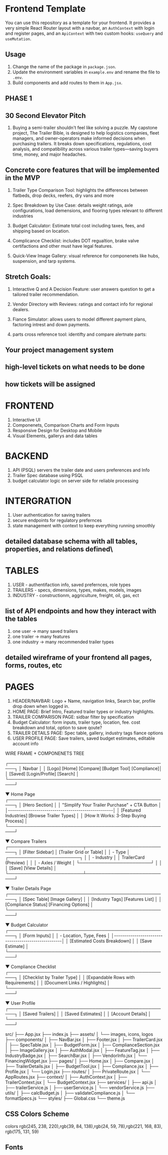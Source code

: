 # Frontend Template

You can use this repository as a template for your frontend. It provides a very simple
React Router layout with a navbar, an `AuthContext` with login and register pages, and an
`ApiContext` with two custom hooks: `useQuery` and `useMutation`.

## Usage

1. Change the name of the package in `package.json`.
2. Update the environment variables in `example.env` and rename the file to `.env`.
3. Build components and add routes to them in `App.jsx`.


## PHASE 1
## 30 Second Elevator Pitch
1. Buying a semi-trailer shouldn't feel like solving a puzzle. My capstone project, The Trailer Bible, is designed to help logistics companies, fleet managers, and owner-operators make informed decisions when purchasing trailers. It breaks down specifications, regulations, cost analysis, and compatibility across various trailer types—saving buyers time, money, and major headaches.

## Concrete core features that will be implemented in the MVP
1. Trailer Type Comparison Tool:
highlights the differences between flatbeds, drop decks, reefers, dry vans and more

2. Spec Breakdown by Use Case:
details weight ratings, axle configurations, load demensions, and flooring types 
relevant to different industries

3. Budget Calculator:
Estimate total cost including taxes, fees, and shipping based on location.

4. Complicance Checklist:
includes DOT regualtion, brake valve certifactions and other must have legal features.

5. Quick-View Image Gallery:
visual reference for componenets like hubs, suspension, and tarp systems.

## Stretch Goals:
1. Interactive Q and A Decision Feature:
user answers question to get a tailored trailer recommendation.

2. Vendor Directory with Reviews:
ratings and contact info for regional dealers.

3. Fiance Simulator:
allows users to model different payment plans, factoring intrest and down payments.

4. parts cross reference tool:
identifty and compare alertnate parts:


## Your project management system
## high-level tickets on what needs to be done
## how tickets will be assigned

 # FRONTEND
 1. Interactive UI
 2. Componenets, Comparison Charts and Form Inputs
 3. Responsive Design for Desktop and Mobile
 4. Visual Elements, gallerys and data tables

 # BACKEND
 1. API (PSQL) servers the trailer date and users preferences and Info
 2. Trailer Spec database using PSQL
 3. budget calculator logic on server side for reliable processing

 # INTERGRATION 
 1. User authentication for saving trailers
 2. secure endpoints for regulatory prefernces 
 3. state management with context to keep everything running smoothly


 ## detailed database schema with all tables, properties, and relations defined\
  # TABLES
  1. USER - authentifaction info, saved prefernces, role types
  2. TRAILERS - specs, dimensions, types, makes, models, images
  3. INDUSTRY - constructionm, aggriculture, freight, oil, gas, ect

## list of API endpoints and how they interact with the tables
1. one user -> many saved trailers
2. one trailer -> many features
3. one industry -> many recommended trailer types

## detailed wireframe of your frontend all pages, forms, routes, etc
# PAGES
1. HEADER/NAVBAR: Logo + Name, navigation links, Search bar, profile drop down when logged in. 
2. HOME PAGE: Brief Intro, Featured trailer types or industry highlights.
3. TRAILER COMPARISON PAGE: sidbar filter by specification
4. Budget Calculator: form inputs, trailer type, location, fee. cost breakdown and total, option to save qoute?
5. TRAILER DETAILS PAGE: Spec table, gallery, industry tags fiance options
6. USER PROFILE PAGE: Save trailers, saved budget estimates, editable account info

WIRE FRAME + COMPONENETS TREE

┌────────────────────────────────────────────────────┐
│                        Navbar                      │
│  [Logo] [Home] [Compare] [Budget Tool] [Compliance]│
│        [Saved] [Login/Profile] [Search]           │
└────────────────────────────────────────────────────┘

▼ Home Page
┌────────────────────────────────────────────────────┐
│ [Hero Section]                                     │
│  "Simplify Your Trailer Purchase" + CTA Button     │
│----------------------------------------------------│
│ [Featured Industries] [Browse Trailer Types]       │
│ [How It Works: 3-Step Buying Process]              │
└────────────────────────────────────────────────────┘

▼ Compare Trailers
┌────────────────────────┬───────────────────────────┐
│ [Filter Sidebar]       │ [Trailer Grid or Table]   │
│ - Type                 │ ┌───────────────────────┐ │
│ - Industry             │ │ TrailerCard (Preview) │ │
│ - Axles / Weight       │ └───────────────────────┘ │
│                        │ [Save] [View Details]     │
└────────────────────────┴───────────────────────────┘

▼ Trailer Details Page
┌────────────────────────────────────────────────────┐
│ [Spec Table] [Image Gallery]                       │
│ [Industry Tags] [Features List]                    │
│ [Compliance Status] [Financing Options]            │
└────────────────────────────────────────────────────┘

▼ Budget Calculator
┌────────────────────────────────────────────────────┐
│ [Form Inputs]                                      │
│ - Location, Type, Fees                             │
│----------------------------------------------------│
│ [Estimated Costs Breakdown]                        │
│ [Save Estimate]                                    │
└────────────────────────────────────────────────────┘

▼ Compliance Checklist
┌────────────────────────────────────────────────────┐
│ [Checklist by Trailer Type]                        │
│ [Expandable Rows with Requirements]                │
│ [Document Links / Highlights]                      │
└────────────────────────────────────────────────────┘

▼ User Profile
┌────────────────────────────────────────────────────┐
│ [Saved Trailers]                                   │
│ [Saved Estimates]                                  │
│ [Account Details]                                  │
└────────────────────────────────────────────────────┘


src/
├── App.jsx
├── index.js
├── assets/
│   └── images, icons, logos
├── components/
│   ├── NavBar.jsx
│   ├── Footer.jsx
│   ├── TrailerCard.jsx
│   ├── SpecTable.jsx
│   ├── BudgetForm.jsx
│   ├── ComplianceSection.jsx
│   ├── ImageGallery.jsx
│   ├── AuthModal.jsx
│   ├── FeatureTag.jsx
│   ├── IndustryBadge.jsx
│   ├── SearchBar.jsx
│   ├── VendorInfo.jsx
│   └── FinancingWidget.jsx
├── pages/
│   ├── Home.jsx
│   ├── Compare.jsx
│   ├── TrailerDetails.jsx
│   ├── BudgetTool.jsx
│   ├── Compliance.jsx
│   ├── Profile.jsx
│   └── Login.jsx
├── routes/
│   ├── PrivateRoute.jsx
│   └── AppRoutes.jsx
├── context/
│   ├── AuthContext.jsx
│   ├── TrailerContext.jsx
│   └── BudgetContext.jsx
├── services/
│   ├── api.js 
│   ├── trailerService.js
│   ├── userService.js
│   └── vendorService.js
├── utils/
│   ├── calcBudget.js
│   ├── validateCompliance.js
│   └── formatSpecs.js
└── styles/
    ├── Global.css
    └── theme.js



## CSS Colors Scheme
colors rgb(245, 238, 220),rgb(39, 84, 138),rgb(24, 59, 78),rgb(221, 168, 83),  rgb(175, 131, 59) 

## Fonts 
<!-- font-family: 'Roboto Condensed'; -->
<!-- font-family: 'bebas neue'; -->





